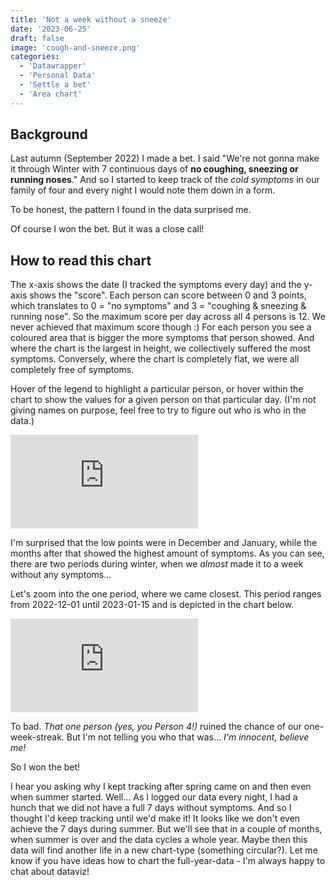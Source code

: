 ```yaml
---
title: 'Not a week without a sneeze'
date: '2023-06-25'
draft: false
image: 'cough-and-sneeze.png'
categories:
  - 'Datawrapper'
  - 'Personal Data'
  - 'Settle a bet'
  - 'Area chart'
---
```


<script>
  import Embed from '$lib/components/EmbedIFrame.svelte';
</script>

## Background
Last autumn (September 2022) I made a bet. 
I said "We're not gonna make it through Winter with 7 continuous days of **no coughing, sneezing or running noses**." 
And so I started to keep track of the *cold symptoms* in our family of four and every night I would note them down in a form.

To be honest, the pattern I found in the data surprised me.

<Accordion summary="Did you win the bet???">

Of course I won the bet. But it was a close call!

</Accordion>

## How to read this chart
The x-axis shows the date (I tracked the symptoms every day) and the y-axis shows the "score". 
Each person can score between 0 and 3 points, which translates to 0 = "no symptoms" and 3 = "coughing & sneezing & running nose". 
So the maximum score per day across all 4 persons is 12. 
We never achieved that maximum score though :)
For each person you see a coloured area that is bigger the more symptoms that person showed. 
And where the chart is the largest in height, we collectively suffered the most symptoms. 
Conversely, where the chart is completely flat, we were all completely free of symptoms.

Hover of the legend to highlight a particular person, or hover within the chart to show the values for a given person on that particular day. 
(I'm not giving names on purpose, feel free to try to figure out who is who in the data.)

<Embed 
  src="https://datawrapper.dwcdn.net/IpBV1/2/" 
  title="Not a week without a sneeze"  
  scrolling="no"
/>

I'm surprised that the low points were in December and January, while the months after that showed the highest amount of symptoms.
As you can see, there are two periods during winter, when we *almost* made it to a week without any symptoms... 

Let's zoom into the one period, where we came closest. 
This period ranges from 2022-12-01 until 2023-01-15 and is depicted in the chart below. 

<Embed 
  src="https://datawrapper.dwcdn.net/IK0K0/3/" 
  title="This could have been it!"  
  scrolling="no"
/>

To bad. *That one person (yes, you Person 4!)* ruined the chance of our one-week-streak. 
But I'm not telling you who that was... *I'm innocent, believe me!*

So I won the bet! 

I hear you asking why I kept tracking after spring came on and then even when summer started.
Well... As I logged our data every night, I had a hunch that we did not have a full 7 days without symptoms.
And so I thought I'd keep tracking until we'd make it!
It looks like we don't even achieve the 7 days during summer.
But we'll see that in a couple of months, when summer is over and the data cycles a whole year. 
Maybe then this data will find another life in a new chart-type (something circular?). 
Let me know if you have ideas how to chart the full-year-data - I'm always happy to chat about dataviz!

